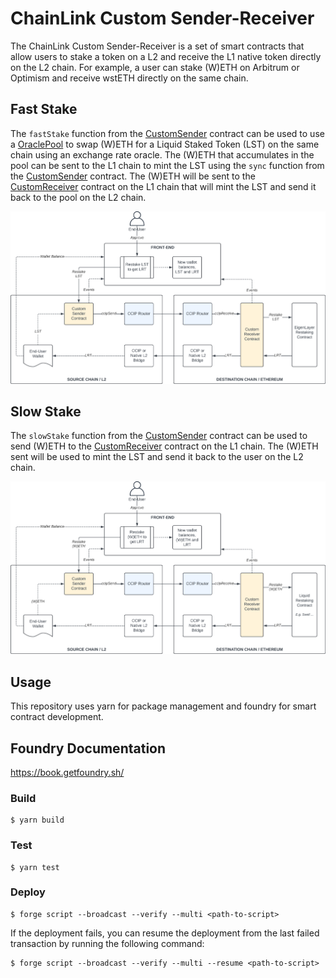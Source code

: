 # ChainLink Custom Sender-Receiver

The ChainLink Custom Sender-Receiver is a set of smart contracts that allow users to stake a token on a L2 and receive the L1 native token directly on the L2 chain. For example, a user can stake (W)ETH on Arbitrum or Optimism and receive wstETH directly on the same chain.

## Fast Stake

The `fastStake` function from the [CustomSender](contracts/senders/CustomSender.sol) contract can be used to use a [OraclePool](contracts/utils/OraclePool.sol) to swap (W)ETH for a Liquid Staked Token (LST) on the same chain using an exchange rate oracle.
The (W)ETH that accumulates in the pool can be sent to the L1 chain to mint the LST using the `sync` function from the [CustomSender](contracts/senders/CustomSender.sol) contract. The (W)ETH will be sent to the [CustomReceiver](contracts/receivers/CustomReceiver.sol) contract on the L1 chain that will mint the LST and send it back to the pool on the L2 chain.

![alt text](images/fast_stake.png)

## Slow Stake

The `slowStake` function from the [CustomSender](contracts/senders/CustomSender.sol) contract can be used to send (W)ETH to the [CustomReceiver](contracts/receivers/CustomReceiver.sol) contract on the L1 chain. The (W)ETH sent will be used to mint the LST and send it back to the user on the L2 chain.

![alt text](images/slow_stake.png)

## Usage

This repository uses yarn for package management and foundry for smart contract development.

## Foundry Documentation

https://book.getfoundry.sh/

### Build

```shell
$ yarn build
```

### Test

```shell
$ yarn test
```

### Deploy

```shell
$ forge script --broadcast --verify --multi <path-to-script>
```

If the deployment fails, you can resume the deployment from the last failed transaction by running the following command:

```shell
$ forge script --broadcast --verify --multi --resume <path-to-script>
```
